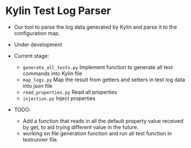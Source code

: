 # Kylin Test Log Parser

* Our tool to parse the log data generated by Kylin and parse it to the configuration map.

* Under development

* Current stage: 
    - `generate_all_tests.py` Implement function to generate all test commands into Kylin file
    - `map_logs.py` Map the result from getters and setters in test log data into json file
    - `read_properties.py` Read all properties
    - `injection.py` Inject properties

* TODO:
    - Add a function that reads in all the default property value received by get, to aid trying different value in the future.
    - working on file generation function and run all test function in testrunner file.
